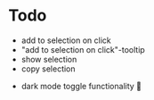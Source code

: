 # Todo
<!-- - reload button -->
- add to selection on click
- "add to selection on click"-tooltip
- show selection
- copy selection
<!-- - dark mode styling 👻 -->
- dark mode toggle functionality 👻